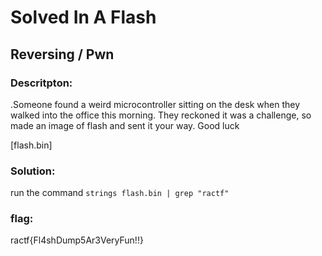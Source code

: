 # Solved In A Flash
## Reversing / Pwn

### Descritpton:
.Someone found a weird microcontroller sitting on the desk when they walked into the office this morning. They reckoned it was a challenge, so made an image of flash and sent it your way. Good luck

[flash.bin]

### Solution:
run the command `strings flash.bin | grep "ractf"`

### flag:
ractf{Fl4shDump5Ar3VeryFun!!}

